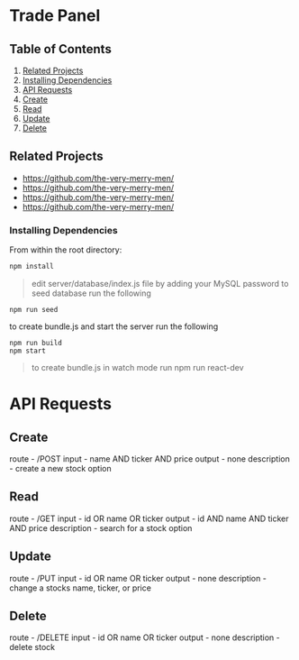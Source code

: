 # Trade Panel

## Table of Contents

1. [Related Projects](#Related)
1. [Installing Dependencies](#Installing)
1. [API Requests](#API)
1. [Create](#Create)
1. [Read](#Read)
1. [Update](#Update)
1. [Delete](#Delete)

## Related Projects

  - https://github.com/the-very-merry-men/
  - https://github.com/the-very-merry-men/
  - https://github.com/the-very-merry-men/
  - https://github.com/the-very-merry-men/

### Installing Dependencies

From within the root directory:
```sh
npm install
```
> edit server/database/index.js file by adding your MySQL password
to seed database run the following
```
npm run seed
```

to create bundle.js and start the server run the following
```
npm run build
npm start
```
> to create bundle.js in watch mode run npm run react-dev


# API Requests
## Create
  route - /POST
  input - name AND ticker AND price
  output - none
  description - create a new stock option

## Read
  route - /GET
  input - id OR name OR ticker
  output - id AND name AND ticker AND price
  description - search for a stock option

## Update
  route - /PUT
  input - id OR name OR ticker
  output - none
  description - change a stocks name, ticker, or price

## Delete
  route - /DELETE
  input - id OR name OR ticker
  output - none
  description - delete stock
    